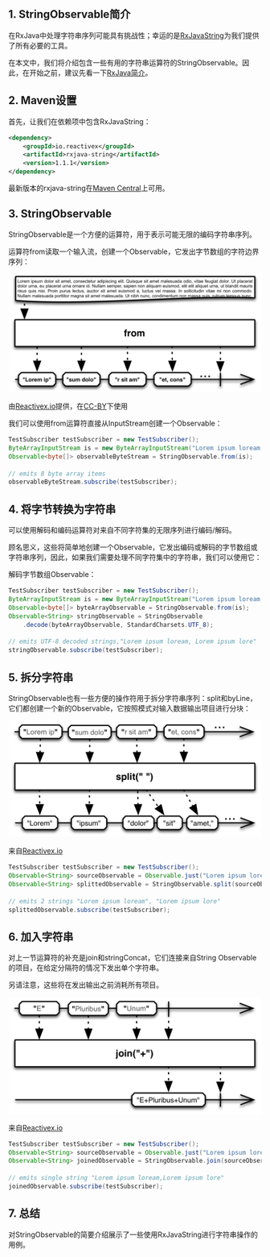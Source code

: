 ## 1. StringObservable简介

在RxJava中处理字符串序列可能具有挑战性；幸运的是[RxJavaString](https://github.com/ReactiveX/RxJavaString)为我们提供了所有必要的工具。

在本文中，我们将介绍包含一些有用的字符串运算符的StringObservable。因此，在开始之前，建议先看一下[RxJava简介](https://www.baeldung.com/rx-java)。

## 2. Maven设置

首先，让我们在依赖项中包含RxJavaString：

```xml
<dependency>
  	<groupId>io.reactivex</groupId>
  	<artifactId>rxjava-string</artifactId>
	<version>1.1.1</version>
</dependency>
```

最新版本的rxjava-string在[Maven Central](https://search.maven.org/search?q=a:rxjava-string)上可用。

## 3. StringObservable

StringObservable是一个方便的运算符，用于表示可能无限的编码字符串序列。

运算符from读取一个输入流，创建一个Observable，它发出字节数组的字符边界序列：

<img src="../assets/img.png">

由[Reactivex.io](http://reactivex.io/)提供，在[CC-BY](https://creativecommons.org/licenses/by/3.0/)下使用

我们可以使用from运算符直接从InputStream创建一个Observable：

```java
TestSubscriber testSubscriber = new TestSubscriber();
ByteArrayInputStream is = new ByteArrayInputStream("Lorem ipsum loream, Lorem ipsum lore".getBytes());
Observable<byte[]> observableByteStream = StringObservable.from(is);

// emits 8 byte array items
observableByteStream.subscribe(testSubscriber);
```

## 4. 将字节转换为字符串

可以使用解码和编码运算符对来自不同字符集的无限序列进行编码/解码。

顾名思义，这些将简单地创建一个Observable，它发出编码或解码的字节数组或字符串序列，因此，如果我们需要处理不同字符集中的字符串，我们可以使用它：

解码字节数组Observable：

```java
TestSubscriber testSubscriber = new TestSubscriber();
ByteArrayInputStream is = new ByteArrayInputStream("Lorem ipsum loream, Lorem ipsum lore".getBytes());
Observable<byte[]> byteArrayObservable = StringObservable.from(is);
Observable<String> stringObservable = StringObservable
    .decode(byteArrayObservable, StandardCharsets.UTF_8);

// emits UTF-8 decoded strings,"Lorem ipsum loream, Lorem ipsum lore"
stringObservable.subscribe(testSubscriber);
```

## 5. 拆分字符串

StringObservable也有一些方便的操作符用于拆分字符串序列：split和byLine，它们都创建一个新的Observable，它按照模式对输入数据输出项目进行分块：

<img src="../assets/img_1.png">

来自[Reactivex.io](http://reactivex.io/)

```java
TestSubscriber testSubscriber = new TestSubscriber();
Observable<String> sourceObservable = Observable.just("Lorem ipsum loream,Lorem ipsum ", "lore");
Observable<String> splittedObservable = StringObservable.split(sourceObservable, ",");

// emits 2 strings "Lorem ipsum loream", "Lorem ipsum lore"
splittedObservable.subscribe(testSubscriber);
```

## 6. 加入字符串

对上一节运算符的补充是join和stringConcat，它们连接来自String Observable的项目，在给定分隔符的情况下发出单个字符串。

另请注意，这些将在发出输出之前消耗所有项目。

<img src="../assets/img_2.png">

来自[Reactivex.io](http://reactivex.io/)

```java
TestSubscriber testSubscriber = new TestSubscriber();
Observable<String> sourceObservable = Observable.just("Lorem ipsum loream", "Lorem ipsum lore");
Observable<String> joinedObservable = StringObservable.join(sourceObservable, ",");

// emits single string "Lorem ipsum loream,Lorem ipsum lore"
joinedObservable.subscribe(testSubscriber);
```

## 7. 总结

对StringObservable的简要介绍展示了一些使用RxJavaString进行字符串操作的用例。